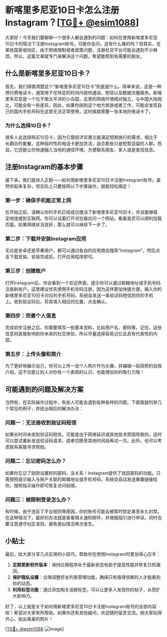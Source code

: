 # 新喀里多尼亚10日卡怎么注册Instagram？[[TG💪+ @esim1088](https://t.me/s/esim1088)]

大家好！今天我们要聊聊一个很多人都会遇到的问题：如何在使用新喀里多尼亚10日卡的情况下注册Instagram账号。可能你会问，这有什么难的吗？但其实，在某些国家或地区，由于网络限制或者政策问题，注册社交平台可能会遇到不少麻烦。所以，这篇文章就专门来解决这个问题，希望能帮到有需要的朋友。

## 什么是新喀里多尼亚10日卡？

首先，我们得搞清楚这个“新喀里多尼亚10日卡”到底是什么。简单来说，这是一种预付费电话卡，通常用于在特定的时间内提供通话、短信以及数据流量服务。新喀里多尼亚是一个位于南太平洋的小岛国，这里的网络环境相对独立，与中国大陆相比，可能会有一些差异。因此，如果你刚到这个地方旅游或者工作，可能会发现自己的国内手机号码在这里无法正常使用，这时候就需要一张本地的电话卡了。

### 为什么选择10日卡？

很多人会选择购买10日卡，因为它既经济实惠又能满足短期旅行的需求。相比于长期合约套餐，这种临时性的电话卡更加灵活，适合那些只是短暂逗留的人群。而且，它还能让你快速融入当地的通信环境，方便联系朋友、家人或是查找信息。

## 注册Instagram的基本步骤

接下来，我们就进入正题——如何用新喀里多尼亚10日卡注册Instagram账号。虽然听起来复杂，但实际上只要按照以下步骤操作，就能轻松搞定！

### 第一步：确保手机能正常上网

在开始之前，请确认你的手机已经成功激活了新喀里多尼亚10日卡，并且能够稳定地连接到互联网。你可以试着打开浏览器访问一个网站，看看是否可以顺利加载页面。如果网络状况良好，那么就可以继续下一步了。

### 第二步：下载并安装Instagram应用

无论是安卓还是苹果用户，都可以通过各自的应用商店搜索“Instagram”，然后点击下载安装。安装完成后，打开应用程序即可。

### 第三步：创建账户

打开Instagram后，你会看到一个欢迎界面，提示你可以通过邮箱地址或手机号码注册新账户。这里建议优先使用手机号码注册，因为这样更加快捷方便。输入你的新喀里多尼亚10日卡对应的手机号码，系统会发送一条验证码短信到你的手机上。收到验证码后，将其填入相应的位置，点击确认。

### 第四步：完善个人信息

完成初步注册之后，你需要填写一些基本资料，比如用户名、密码等。记住，这些信息将直接影响到你未来的社交体验，所以尽量选择容易记忆且具有代表性的内容。

### 第五步：上传头像和简介

为了更好地展示自己，你可以上传一张个人照片作为头像，并编辑一段简短的自我介绍。这不仅能让别人对你有一个直观的认识，也能增加你的吸引力哦！

## 可能遇到的问题及解决方案

当然啦，在实际操作过程中，有些人可能会遇到各种各样的问题。下面我就列举几个常见的例子，并给出相应的解决办法：

### 问题一：无法接收到验证码短信

如果长时间未收到验证码短信，可能是由于网络延迟或其他技术原因导致的。这时可以尝试重新发送验证码请求，或者切换至其他时间段再试一次。此外，也可以考虑联系客服寻求帮助。

### 问题二：忘记密码怎么办？

如果你忘记了刚刚设置好的密码，没关系！Instagram提供了找回密码的功能。只需按照提示输入与账户关联的邮箱地址或手机号码，系统会自动发送重置链接给你。按照指示操作即可恢复访问权限。

### 问题三：被限制登录怎么办？

有时候，由于违反了平台规则等原因，你的账号可能会被暂时锁定甚至永久封禁。在这种情况下，最好的办法就是查看相关通知邮件，并根据指引进行申诉。同时也要注意遵守社区准则，避免类似情况再次发生。

## 小贴士

最后，给大家分享几点实用的小技巧，帮助你在使用Instagram时更加得心应手：

1. **定期更新软件版本**：保持应用程序处于最新状态有助于提高性能并修复已知漏洞。
2. **保护隐私设置**：合理调整好友列表管理功能，确保只有值得信赖的人才能看到你的动态。
3. **利用标签功能**：通过添加相关话题标签，可以让更多人发现你的帖子，从而扩大影响力。

好了，以上就是关于如何用新喀里多尼亚10日卡注册Instagram账号的全部内容啦！希望对大家有所帮助。如果你还有其他疑问，欢迎随时留言交流。祝大家玩得开心，拍出美美的照片！

[[TG💪+ @esim1088](https://t.me/s/esim1088) ![Image](https://i.postimg.cc/4NQfJmqS/Snipaste-2025-05-13-00-14-12.png)]